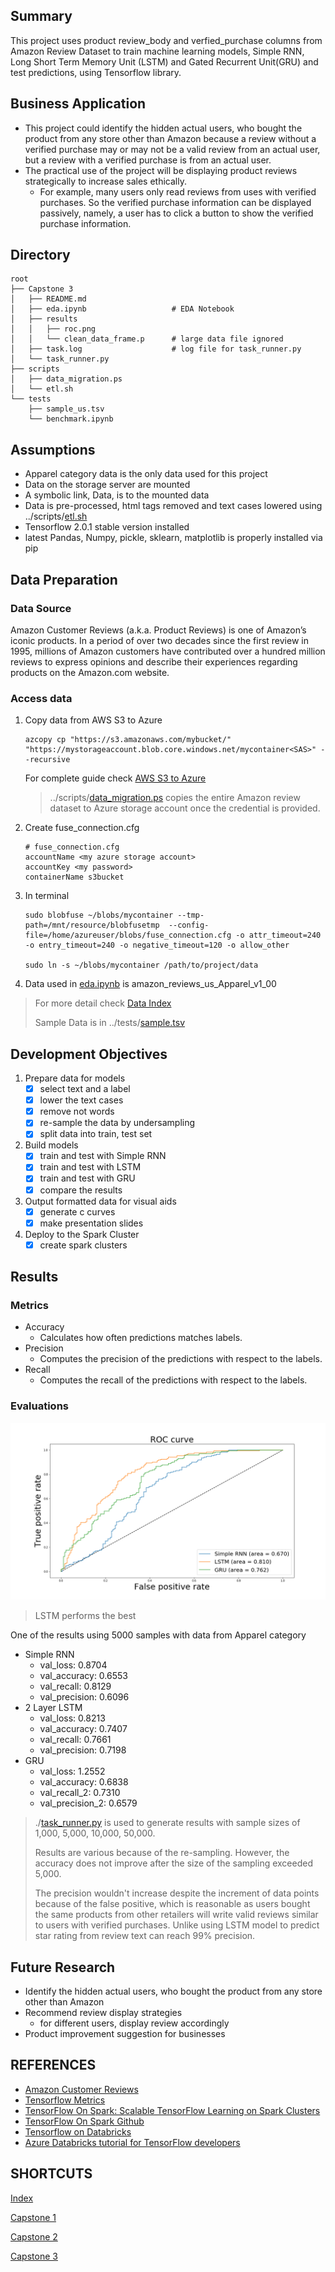 
## Summary
This project uses product review_body and verfied_purchase columns from Amazon Review Dataset to train machine learning models, Simple RNN, Long Short Term Memory Unit (LSTM) and Gated Recurrent Unit(GRU) and test predictions, using Tensorflow library. 

## Business Application
- This project could identify the hidden actual users, who bought the product from any store other than Amazon because a review without a verified purchase may or may not be a valid review from an actual user, but a review with a verified purchase is from an actual user. 
- The practical use of the project will be displaying product reviews strategically to increase sales ethically. 
    - For example, many users only read reviews from uses with verified purchases. So the verified purchase information can be displayed passively, namely, a user has to click a button to show the verified purchase information. 
    
## Directory
```
root
├── Capstone 3
│   ├── README.md
│   ├── eda.ipynb                   # EDA Notebook
│   ├── results                     
│   │   ├── roc.png
│   │   └── clean_data_frame.p      # large data file ignored
│   ├── task.log                    # log file for task_runner.py
│   └── task_runner.py
├── scripts
│   ├── data_migration.ps
│   └── etl.sh
└── tests
    ├── sample_us.tsv
    └── benchmark.ipynb
```
## Assumptions
- Apparel category data is the only data used for this project
- Data on the storage server are mounted
- A symbolic link, Data, is to the mounted data
- Data is pre-processed, html tags removed and text cases lowered using ../scripts/[etl.sh](https://github.com/0xd5dc/amazon-review-validator/blob/master/scripts/etl.sh)
- Tensorflow 2.0.1 stable version installed
- latest Pandas, Numpy, pickle, sklearn, matplotlib is properly installed via pip

## Data Preparation
### Data Source
Amazon Customer Reviews (a.k.a. Product Reviews) is one of Amazon’s iconic products. In a period of over two decades since the first review in 1995, millions of Amazon customers have contributed over a hundred million reviews to express opinions and describe their experiences regarding products on the Amazon.com website. 

### Access data 
1. Copy data from AWS S3 to Azure 
    ```
    azcopy cp "https://s3.amazonaws.com/mybucket/" "https://mystorageaccount.blob.core.windows.net/mycontainer<SAS>" --recursive
    ```
    For complete guide check [AWS S3 to Azure](https://azure.microsoft.com/en-us/blog/move-your-data-from-aws-s3-to-azure-storage-using-azcopy/)
    > ../scripts/[data_migration.ps](https://github.com/0xd5dc/amazon-review-validator/blob/master/scripts/data_migration.ps) copies the entire Amazon review dataset to Azure storage account once the credential is provided.
2.  Create fuse_connection.cfg
    ```
    # fuse_connection.cfg
    accountName <my azure storage account>
    accountKey <my password>
    containerName s3bucket
    ```

3.  In terminal
    ```
    sudo blobfuse ~/blobs/mycontainer --tmp-path=/mnt/resource/blobfusetmp  --config-file=/home/azureuser/blobs/fuse_connection.cfg -o attr_timeout=240 -o entry_timeout=240 -o negative_timeout=120 -o allow_other
    
    sudo ln -s ~/blobs/mycontainer /path/to/project/data
    ```

4. Data used in [eda.ipynb](eda.ipynb) is amazon_reviews_us_Apparel_v1_00 
> For more detail check [Data Index](https://s3.amazonaws.com/amazon-reviews-pds/tsv/index.txt)
>
> Sample Data is in ../tests/[sample.tsv](https://github.com/0xd5dc/amazon-review-validator/blob/master/tests/sample_us.tsv)
## Development Objectives
1. Prepare data for models
    - [x] select text and a label
    - [x] lower the text cases
    - [x] remove not words
    - [x] re-sample the data by undersampling
    - [x] split data into train, test set
2. Build models
    - [x] train and test with Simple RNN
    - [x] train and test with LSTM
    - [x] train and test with GRU
    - [x] compare the results
3. Output formatted data for visual aids
    - [x] generate c curves
    - [x] make presentation slides
4. Deploy to the Spark Cluster
    - [x] create spark clusters
    
## Results
### Metrics
- Accuracy
    - Calculates how often predictions matches labels.
- Precision
    - Computes the precision of the predictions with respect to the labels.
- Recall
    - Computes the recall of the predictions with respect to the labels.

### Evaluations
![ROC](results/roc2.png)
> LSTM performs the best

One of the results using 5000 samples with data from Apparel category

- Simple RNN
    - val_loss: 0.8704 
    - val_accuracy: 0.6553 
    - val_recall: 0.8129 
    - val_precision: 0.6096
- 2 Layer LSTM
    - val_loss: 0.8213 
    - val_accuracy: 0.7407 
    - val_recall: 0.7661 
    - val_precision: 0.7198
- GRU
    - val_loss: 1.2552
    - val_accuracy: 0.6838 
    - val_recall_2: 0.7310 
    - val_precision_2: 0.6579
    
> ./[task_runner.py](task_runner.py) is used to generate results with sample sizes of 1,000, 5,000, 10,000, 50,000.
>
>Results are various because of the re-sampling. However, the accuracy does not improve after the size of the sampling exceeded 5,000.
>
>The precision wouldn't increase despite the increment of data points because of the false positive, which is reasonable as users bought the same products from other retailers will write valid reviews similar to users with verified purchases. Unlike using LSTM model to predict star rating from review text can reach 99% precision.
## Future Research
- Identify the hidden actual users, who bought the product from any store other than Amazon
- Recommend review display strategies
    - for different users, display review accordingly
- Product improvement suggestion for businesses

## REFERENCES
- [Amazon Customer Reviews](https://s3.amazonaws.com/amazon-reviews-pds/readme.html)
- [Tensorflow Metrics](https://www.tensorflow.org/api_docs/python/tf/keras/metrics)
- [TensorFlow On Spark: Scalable TensorFlow Learning on Spark Clusters](https://databricks.com/session/tensorflow-on-spark-scalable-tensorflow-learning-on-spark-clusters)
- [TensorFlow On Spark Github](https://github.com/yahoo/TensorFlowOnSpark)
- [Tensorflow on Databricks](https://docs.databricks.com/applications/deep-learning/single-node-training/tensorflow.html)
- [Azure Databricks tutorial for TensorFlow developers](https://tsmatz.wordpress.com/2018/05/09/databricks-tensorflowonspark-example/)
## SHORTCUTS
[Index](https://github.com/0xd5dc/amazon-review-validator/)

[Capstone 1](https://github.com/0xd5dc/amazon-review-validator/blob/master/Capstone%201/README.md)

[Capstone 2](https://github.com/0xd5dc/amazon-review-validator/blob/master/Capstone%202/README.md)

[Capstone 3](https://github.com/0xd5dc/amazon-review-validator/blob/master/Capstone%203/README.md)
